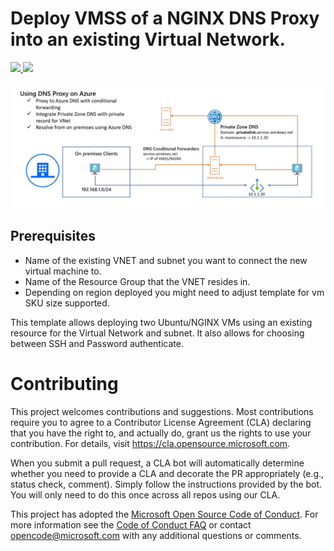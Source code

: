 # Deploy VMSS of a NGINX DNS Proxy into an existing Virtual Network.

<a href="https://portal.azure.com/#create/Microsoft.Template/uri/https%3A%2F%2Fraw.githubusercontent.com%2Fmicrosoft%2FPL-DNS-Proxy%2Fmaster%2Fazuredeploy.json" target="_blank">
    <img src="http://azuredeploy.net/deploybutton.png"/>
    
</a>
<a href="http://armviz.io/#/?load=https%3A%2F%2Fraw.githubusercontent.com%2Fmicrosoft%2FPL-DNS-Proxy%2Fmaster%2Fazuredeploy.json" target="_blank">
    <img src="http://armviz.io/visualizebutton.png"/>
</a>




![alt text](https://github.com/jgmitter/images/blob/master/SharedScreenshot.jpg)


## Prerequisites

- Name of the existing VNET and subnet you want to connect the new virtual machine to.
- Name of the Resource Group that the VNET resides in.
- Depending on region deployed you might need to adjust template for vm SKU size supported. 


This template allows deploying two Ubuntu/NGINX VMs using an existing resource for the Virtual Network and subnet. It also allows for choosing between SSH and Password authenticate. 


# Contributing

This project welcomes contributions and suggestions.  Most contributions require you to agree to a
Contributor License Agreement (CLA) declaring that you have the right to, and actually do, grant us
the rights to use your contribution. For details, visit https://cla.opensource.microsoft.com.

When you submit a pull request, a CLA bot will automatically determine whether you need to provide
a CLA and decorate the PR appropriately (e.g., status check, comment). Simply follow the instructions
provided by the bot. You will only need to do this once across all repos using our CLA.

This project has adopted the [Microsoft Open Source Code of Conduct](https://opensource.microsoft.com/codeofconduct/).
For more information see the [Code of Conduct FAQ](https://opensource.microsoft.com/codeofconduct/faq/) or
contact [opencode@microsoft.com](mailto:opencode@microsoft.com) with any additional questions or comments.
